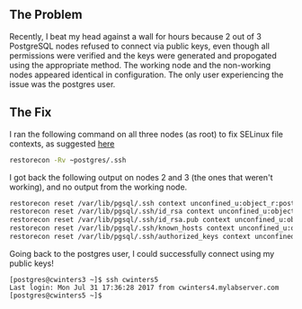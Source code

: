 ## The Problem

Recently, I beat my head against a wall for hours because 2 out of 3 PostgreSQL nodes refused to connect via public keys, even though all permissions were verified and the keys were generated and propogated using the appropriate method. The working node and the non-working nodes appeared identical in configuration. The only user experiencing the issue was the postgres user.

## The Fix

I ran the following command on all three nodes (as root) to fix SELinux file contexts, as suggested [here](https://superuser.com/a/676225/756803)
```bash
restorecon -Rv ~postgres/.ssh
```
I got back the following output on nodes 2 and 3 (the ones that weren't working), and no output from the working node.
```bash
restorecon reset /var/lib/pgsql/.ssh context unconfined_u:object_r:postgresql_db_t:s0->unconfined_u:object_r:ssh_home_t:s0
restorecon reset /var/lib/pgsql/.ssh/id_rsa context unconfined_u:object_r:postgresql_db_t:s0->unconfined_u:object_r:ssh_home_t:s0
restorecon reset /var/lib/pgsql/.ssh/id_rsa.pub context unconfined_u:object_r:postgresql_db_t:s0->unconfined_u:object_r:ssh_home_t:s0
restorecon reset /var/lib/pgsql/.ssh/known_hosts context unconfined_u:object_r:postgresql_db_t:s0->unconfined_u:object_r:ssh_home_t:s0
restorecon reset /var/lib/pgsql/.ssh/authorized_keys context unconfined_u:object_r:postgresql_db_t:s0->unconfined_u:object_r:ssh_home_t:s0
```

Going back to the postgres user, I could successfully connect using my public keys!

```ShellSession
[postgres@cwinters3 ~]$ ssh cwinters5
Last login: Mon Jul 31 17:36:28 2017 from cwinters4.mylabserver.com
[postgres@cwinters5 ~]$ 
```
